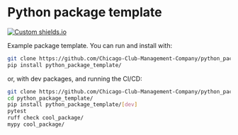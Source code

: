 # Python package template

[![Custom shields.io](https://img.shields.io/badge/docs-brightgreen?logo=github&logoColor=green&label=gh-pages)](https://chicago-club-management-company.github.io/python_package_template/)

Example package template. You can run and install with:

```bash
git clone https://github.com/Chicago-Club-Management-Company/python_package_template
pip install python_package_template/
```

or, with dev packages, and running the CI/CD:

```bash
git clone https://github.com/Chicago-Club-Management-Company/python_package_template
cd python_package_template/
pip install python_package_template/[dev]
pytest
ruff check cool_package/
mypy cool_package/
```